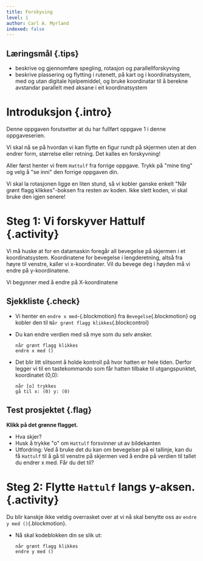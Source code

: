 ```yaml
---
title: Forskyving
level: 1
author: Carl A. Myrland
indexed: false
---
```


## Læringsmål {.tips}
+ beskrive og gjennomføre spegling, rotasjon og parallellforskyving
+ beskrive plassering og flytting i rutenett, på kart og i koordinatsystem, med og utan digitale hjelpemiddel, og bruke koordinatar til å berekne avstandar parallelt med aksane i eit koordinatsystem

# Introduksjon {.intro}

Denne oppgaven forutsetter at du har fullført oppgave 1 i denne oppgaveserien.

Vi skal nå se på hvordan vi kan flytte en figur rundt på skjermen uten at den endrer form, størrelse eller retning. Det kalles en forskyvning!

Aller først henter vi frem `Hattulf` fra forrige oppgave. Trykk på "mine ting" og velg å "se inni" den forrige oppgaven din.

Vi skal la rotasjonen ligge en liten stund, så vi kobler ganske enkelt "Når grønt flagg klikkes"-boksen fra resten av koden.
Ikke slett koden, vi skal bruke den igjen senere!

# Steg 1: Vi forskyver Hattulf {.activity}

Vi må huske at for en datamaskin foregår all bevegelse på skjermen i et koordinatsystem. Koordinatene for bevegelse i lengderetning, altså fra høyre til venstre, kaller vi x-koordinater.
Vil du bevege deg i høyden må vi endre på y-koordinatene.

Vi begynner med å endre på X-koordinatene

## Sjekkliste {.check}

+ Vi henter en `endre x med`-{.blockmotion} fra `Bevegelse`{.blockmotion} og kobler den til `Når grønt flagg klikkes`{.blockcontrol}
+ Du kan endre verdien med så mye som du selv ønsker.

  ```blocks
  når grønt flagg klikkes
  endre x med ()
  ```
+ Det blir litt slitsomt å holde kontroll på hvor hatten er hele tiden. Derfor legger vi til en tastekommando som får hatten tilbake til utgangspunktet, koordinatet (0,0):

  ```blocks
  når [o] trykkes
  gå til x: (0) y: (0)
  ```

## Test prosjektet {.flag}

__Klikk på det grønne flagget.__

+ Hva skjer?
+ Husk å trykke "o" om `Hattulf` forsvinner ut av bildekanten
+ Utfordring: Ved å bruke det du kan om bevegelser på ei tallinje, kan du få `Hattulf` til å gå til venstre på skjermen ved å endre på verdien til tallet du endrer x med. Får du det til?

# Steg 2: Flytte `Hattulf` langs y-aksen. {.activity}

Du blir kanskje ikke veldig overrasket over at vi nå skal benytte oss av `endre y med ()`{.blockmotion}.

+ Nå skal kodeblokken din se slik ut:

  ```blocks
  når grønt flagg klikkes
  endre y med ()
  ```
